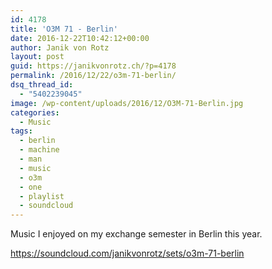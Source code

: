 ```yaml
---
id: 4178
title: 'O3M 71 - Berlin'
date: 2016-12-22T10:42:12+00:00
author: Janik von Rotz
layout: post
guid: https://janikvonrotz.ch/?p=4178
permalink: /2016/12/22/o3m-71-berlin/
dsq_thread_id:
  - "5402239045"
image: /wp-content/uploads/2016/12/O3M-71-Berlin.jpg
categories:
  - Music
tags:
  - berlin
  - machine
  - man
  - music
  - o3m
  - one
  - playlist
  - soundcloud
---
```

Music I enjoyed on my exchange semester in Berlin this year.

https://soundcloud.com/janikvonrotz/sets/o3m-71-berlin